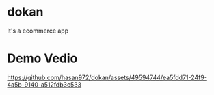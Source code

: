 # dokan
 It's a ecommerce app
# Demo Vedio
https://github.com/hasan972/dokan/assets/49594744/ea5fdd71-24f9-4a5b-9140-a512fdb3c533

